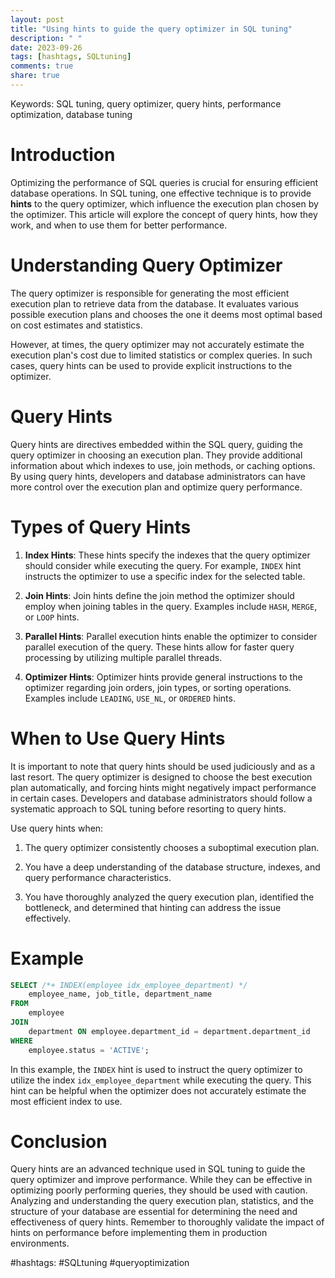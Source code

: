 ```yaml
---
layout: post
title: "Using hints to guide the query optimizer in SQL tuning"
description: " "
date: 2023-09-26
tags: [hashtags, SQLtuning]
comments: true
share: true
---
```


Keywords: SQL tuning, query optimizer, query hints, performance optimization, database tuning

# Introduction

Optimizing the performance of SQL queries is crucial for ensuring efficient database operations. In SQL tuning, one effective technique is to provide **hints** to the query optimizer, which influence the execution plan chosen by the optimizer. This article will explore the concept of query hints, how they work, and when to use them for better performance.

# Understanding Query Optimizer

The query optimizer is responsible for generating the most efficient execution plan to retrieve data from the database. It evaluates various possible execution plans and chooses the one it deems most optimal based on cost estimates and statistics.

However, at times, the query optimizer may not accurately estimate the execution plan's cost due to limited statistics or complex queries. In such cases, query hints can be used to provide explicit instructions to the optimizer.

# Query Hints

Query hints are directives embedded within the SQL query, guiding the query optimizer in choosing an execution plan. They provide additional information about which indexes to use, join methods, or caching options. By using query hints, developers and database administrators can have more control over the execution plan and optimize query performance.

# Types of Query Hints

1. **Index Hints**: These hints specify the indexes that the query optimizer should consider while executing the query. For example, `INDEX` hint instructs the optimizer to use a specific index for the selected table.

2. **Join Hints**: Join hints define the join method the optimizer should employ when joining tables in the query. Examples include `HASH`, `MERGE`, or `LOOP` hints.

3. **Parallel Hints**: Parallel execution hints enable the optimizer to consider parallel execution of the query. These hints allow for faster query processing by utilizing multiple parallel threads.

4. **Optimizer Hints**: Optimizer hints provide general instructions to the optimizer regarding join orders, join types, or sorting operations. Examples include `LEADING`, `USE_NL`, or `ORDERED` hints.

# When to Use Query Hints

It is important to note that query hints should be used judiciously and as a last resort. The query optimizer is designed to choose the best execution plan automatically, and forcing hints might negatively impact performance in certain cases. Developers and database administrators should follow a systematic approach to SQL tuning before resorting to query hints.

Use query hints when:

1. The query optimizer consistently chooses a suboptimal execution plan.

2. You have a deep understanding of the database structure, indexes, and query performance characteristics.

3. You have thoroughly analyzed the query execution plan, identified the bottleneck, and determined that hinting can address the issue effectively.

# Example

```sql
SELECT /*+ INDEX(employee idx_employee_department) */
    employee_name, job_title, department_name
FROM
    employee
JOIN
    department ON employee.department_id = department.department_id
WHERE
    employee.status = 'ACTIVE';
```

In this example, the `INDEX` hint is used to instruct the query optimizer to utilize the index `idx_employee_department` while executing the query. This hint can be helpful when the optimizer does not accurately estimate the most efficient index to use.

# Conclusion

Query hints are an advanced technique used in SQL tuning to guide the query optimizer and improve performance. While they can be effective in optimizing poorly performing queries, they should be used with caution. Analyzing and understanding the query execution plan, statistics, and the structure of your database are essential for determining the need and effectiveness of query hints. Remember to thoroughly validate the impact of hints on performance before implementing them in production environments.

#hashtags: #SQLtuning #queryoptimization
